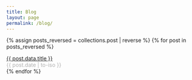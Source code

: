 ```yaml
---
title: Blog
layout: page
permalink: /blog/
---
```


{% assign posts_reversed = collections.post | reverse %}
{% for post in posts_reversed %}
<div style="margin-bottom: var(--spacing)">
  <div><a href="{{ post.url }}">{{ post.data.title }}</a></div>
  <span style="opacity: 0.33">{{ post.date | to-iso }}</span>
</div>
{% endfor %}
